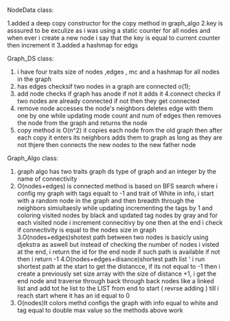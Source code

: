 NodeData class:


1.added a deep copy constructor for the copy method in graph_algo
2.key is asssured to be exculize as i was using a static counter for all nodes and when ever i create a new node i say that the key is equal to current counter then increment it
3.added a hashmap for edgs

Graph_DS class:

1. i have four traits size of nodes ,edges , mc and a hashmap for all nodes in the graph
2. has edges checksif two nodes in a graph are connected o(1);
3. add node checks if graph has anode if not it adds it
4.connect checks if two nodes are already connected if not then they get connected
5. remove node accesses the node's neighbors deletes edge with them one by one while updating mode count and num of edges then removes the node from the graph and returns the node
6. copy method is O(n^2) it copies each node from the old graph then after each copy it enters its neighbors adds them to graph as long as they are not thjere then connects the new nodes to the new father node 

Graph_Algo class:

1. graph algo has two traits graph ds type of graph and an integer by the name of connectivity
2. O(nodes+edges) is connected method is based on BFS search where i config my graph with tags equalt to -1 and trait of White in info, i start with a random node in the graph and then
   breadth through the neighbors simiultaesly while updating incrementing the tags by 1 and coloring visited nodes by black and updated tag 
   nodes by gray and for each visited node i increment connecitivy by one then at the end i check if connectivity is equal to the nodes size in graph
3.O(nodes+edges)shotest path between two nodes is basicly using djekstra as aswell but instead of checking the number of nodes i visted at the end, i return the id for the end node if 
  such path is available if not then i return -1 
4.O(nodes+edges+disance)shortest path list ' i run shortest path at the start to get the distancce, if its not equal to -1 then i create a previously set size array with the size of distance +1, i get the end node 
  and traverse through back through back nodes like a linked list and add tot he list  to the LIST from end to start ( revrse adding ) till i reach start where it has an id equal to 0
5. O(nodes)It colors methd configs the graph with info equal to white and tag equal to double max value  so the methods above work 
